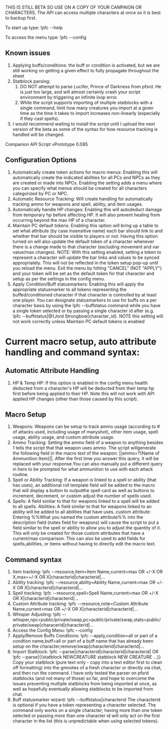 THIS IS STILL BETA SO USE ON A COPY OF YOUR CAMPAIGN OR CHARACTERS. The API can access multiple characters at once so it is best to backup first.

To start up type:
!pfc --help

To access the menu type:
!pfc --config

Known issues
------------
1. Applying buffs/conditions: the buff or condition is activated, but we are still working on getting a given effect to fully propagate throughout the sheet
1. Statblock parsing: 
    1. DO NOT attempt to parse Lucifer, Prince of Darkness from pfsrd. He is just too large, and will almost certainly crash your script environment by triggering an infinite loop error.
    1. While the script supports importing of multiple statblocks with a single command, limit how many creatures you import at a given time as the time it takes to import increases non-linearly (especially if they cast spells).
1. I would recommend waiting to install the script until I upload the next version of the beta as some of the syntax for how resource tracking is handled will be changed.

Companion API Script vPrototype 0.085

Configuration Options
------------
1. Automatically create token actions for macro menus: Enabling this will automatically create the indicated abilities for all PCs and NPCs as they are created or made into NPCs. Enabling the setting adds a menu where you can specify what menus should be created for all characters categorized by PC or NPC.
1. Automatic Resource Tracking: Will create handling for automatically tracking ammo for weapons and spell, ability, and item usages.
1. Automatically handle HP changes: Enabling this will autodeduct damage from temporary hp before affecting HP. It will also prevent healing from occurring beyond the max HP of a character.
1. Maintain PC default tokens: Enabling this option will bring up a table to set what attribute (by case insensitive name) each bar should link to and whether that bar should be visible to players or not. Having this option turned on will also update the default token of a character whenever there is a change made to that character (excluding movement and var value/max changes). NOTE: With this setting enabled, setting a token to represent a character will update the bar links and values to be synced appropriately. This will not be reflected in the token setup pop-up until you reload the menu. Exit the menu by hitting "CANCEL" (NOT "APPLY") and your token will be set as the default token for that character and setup as per the settings in the config menu.
1. Apply Condition/Buff statusmarkers: Enabling this will apply the appropriate statusmarker to all tokens representing the buffed/conditioned character if that character is controlled by at least one player. You can designate statusmarkers to use for buffs on a per character basis by using the !pfc --buffstatus command while you have a single token selected or by passing a single character id after (e.g. !pfc --buffstatus|@{Jord Strongbow|character_id}. NOTE this setting will not work correctly unless Maintain PC default tokens is enabled


Current macro setup, auto attribute handling and command syntax:
============
Automatic Attribute Handling
------------
1. HP & Temp HP: If this option is enabled in the config menu health deducted from a character's HP will be deducted from their temp hp first before being applied to their HP. Note this will not work with API applied HP changes (other than those caused by this script).

Macro Setup
------------
1. Weapons: Weapons can be setup to track ammo usage (according to # of attacks used, including usage of manyshot), other item usage, spell usage, ability usage, and custom attribute usage.
1. Ammo Tracking: Setting the ammo field of a weapon to anything besides 1 tells the script that that weapon uses ammo. The script willgenerate the following field in the macro text of the weapon: ||ammo=?{Name of Ammunition Item}||. After the first time you answer this query, it will be replaced with your response.You can also manually put a different query in here to be prompted for what ammunition to use with each attack routine.
1. Spell or Ability Tracking: If a weapon is linked to a spell or ability (that has uses), an additional roll template field will be added to the macro that will display a button to outputthe spell card as well as buttons to increment, decrement, or custom adjust the number of spells used.
1. Spells: A field similar to that for weapons linked to a spell will be added to all spells.
Abilities: A field similar to that for weapons linked to an ability will be added to all abilities that have uses.
custom attribute: Entering %%What you named the custom attribute%% into the description field (notes field for weapons) will cause the script to put a field similar to the spell or ability to allow you to adjust the quantity of it. This will only be created for those custom attributes that have a current/max comparison. This can also be used to add fields for spells,abilities, or items without having to directly edit the macro text.

Command syntax
------------
1. Item tracking: !pfc --resource,item=Item Name,current=max OR +/-X OR X,max=+/-X OR X|characterid|characterid|...
1. Ability tracking: !pfc --resource,ability=Ability Name,current=max OR +/-X OR X|characterid|characterid|...
1. Spell tracking: !pfc --resource,spell=Spell Name,current=max OR +/-X OR X|characterid|characterid|...
1. Custom Attribute tracking: !pfc --resource,note=Custom Attribute Name,current=max OR +/-X OR X|characterid|characterid|...
1. Whisper Adjusting: !pfc --whisper,npc=public/private/swap,pc=public/private/swap,stats=public/private/swap|characerid|characterid|...
1. Access the Config Menu: !pfc --config
1. Apply/Remove Buffs Conditions: !pfc --apply,condition=all or part of a condtion name,buff=all or part of a buff name that has already been setup on the character,remove/swap|characterid|characterid|...
1. Import Statblock: !pfc --parse|characterid|characterid|characterid| OR !pfc --parse|{{statblock NEWCREATURE statblock NEW CREATURE ...}}
Copy your statblock (pure text only - copy into a text editor first to clean off formatting) into the gmnotes of a fresh character or directly via chat, and then run the command. I have only tested the parser on pfsrd statblocks (and not many of those) so far, and hope to overcome the issues preventing multiple statblocks from being imported at once, as well as hopefully eventually allowing statblocks to be imported from chat.
1. Buff statusmarker wizard: !pfc --buffstatus|characterid
The characterid is optional if you have a token representing a character selected. The command only works on a single character; having more than one token selected or passing more than one character id will only act on the first character in the list (this is unpredictable when using selected tokens).


